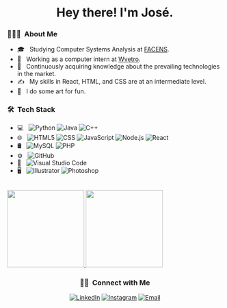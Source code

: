 <h1 align="center"> Hey there! I'm José.</h2>

<h3> 👨🏻‍💻 &nbsp;About Me </h3>

- 🎓 &nbsp; Studying Computer Systems Analysis at <a href="https://facens.br/">FACENS</a>.
- 💼 &nbsp; Working as a computer intern at <a href="https://wvetro.com.br">Wvetro</a>.
- 🌱 &nbsp; Continuously acquiring knowledge about the prevailing technologies in the market.
- ✍️ &nbsp; My skills in React, HTML, and CSS are at an intermediate level.
- 🎨 &nbsp; I do some art for fun.

<h3> 🛠 &nbsp;Tech Stack</h3>

- 💻 &nbsp;
  ![Python](https://img.shields.io/badge/-Python-333333?style=flat&logo=python)
  ![Java](https://img.shields.io/badge/-Java-333333?style=flat&logo=Java&logoColor=007396)
  ![C++](https://img.shields.io/badge/-C++-333333?style=flat&logo=C%2B%2B&logoColor=00599C)
- 🌐 &nbsp;
  ![HTML5](https://img.shields.io/badge/-HTML5-333333?style=flat&logo=HTML5)
  ![CSS](https://img.shields.io/badge/-CSS-333333?style=flat&logo=CSS3&logoColor=1572B6)
  ![JavaScript](https://img.shields.io/badge/-JavaScript-333333?style=flat&logo=javascript)
  ![Node.js](https://img.shields.io/badge/-Node.js-333333?style=flat&logo=node.js)
  ![React](https://img.shields.io/badge/-React-333333?style=flat&logo=react)
- 🛢 &nbsp;
  ![MySQL](https://img.shields.io/badge/-MySQL-333333?style=flat&logo=mysql)
  ![PHP](https://img.shields.io/badge/-PHP-333333?style=flat&logo=mysql)
- ⚙️ &nbsp;
  ![GitHub](https://img.shields.io/badge/-GitHub-333333?style=flat&logo=github)
- 🔧 &nbsp;
  ![Visual Studio Code](https://img.shields.io/badge/-Visual%20Studio%20Code-333333?style=flat&logo=visual-studio-code&logoColor=007ACC)
- 🖥 &nbsp;
  ![Illustrator](https://img.shields.io/badge/-Illustrator-333333?style=flat&logo=adobe-illustrator)
  ![Photoshop](https://img.shields.io/badge/-Photoshop-333333?style=flat&logo=adobe-photoshop)

<br/>

<a href="https://github.com/AVS1508">
  <img height="180em" src="https://github-readme-stats.vercel.app/api?username=jramoss02&theme=buefy&show_icons=true" />
  <img height="180em" src="https://github-readme-stats.vercel.app/api/top-langs/?username=jramoss02&theme=buefy&layout=compact" />
</a>

<br/>

<h3 align="center"> 🤝🏻 &nbsp;Connect with Me </h3>

<p align="center">
<a href="https://www.linkedin.com/in/josé-roberto-ramos"><img alt="LinkedIn" src="https://img.shields.io/badge/LinkedIn-Jos%C3%A9%20Ramos-blue?style=flat-square&logo=linkedin"></a>
<a href="https://www.instagram.com/jramoss._/"><img alt="Instagram" src="https://img.shields.io/badge/Instagram-jramoss.__-blue?style=flat-square&logo=instagram"></a>
<a href="mailto:02.jrsramos@gmail.com"><img alt="Email" src="https://img.shields.io/badge/Email-02.jrsramos@gmail.com-blue?style=flat-square&logo=gmail"></a>
</p>
